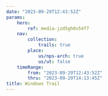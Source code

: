 ```yaml
---
date: "2023-09-29T12:43:52Z"
params:
    hero:
        ref: media-jzd5gh0v54f7
    nav:
        collection:
            trails: true
        place:
            us/nps-arch: true
            us/ut: false
    timeRange:
        from: "2023-09-29T12:43:52Z"
        thru: "2023-09-29T14:13:45Z"
title: Windows Trail
---
```

